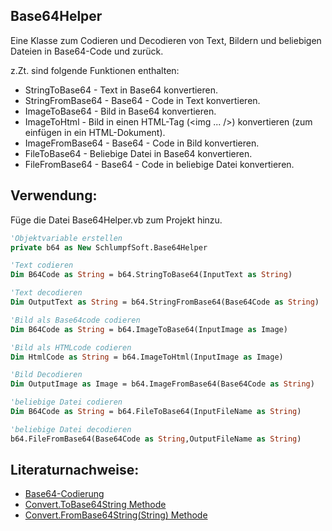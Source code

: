 ## Base64Helper

Eine Klasse zum Codieren und Decodieren von Text, Bildern und beliebigen Dateien in Base64-Code und zurück.

z.Zt. sind folgende Funktionen enthalten:

- StringToBase64 - Text in Base64 konvertieren.
- StringFromBase64 - Base64 - Code in Text konvertieren.
- ImageToBase64 - Bild in Base64 konvertieren.
- ImageToHtml - Bild in einen HTML-Tag (<img ... />) konvertieren (zum einfügen in ein HTML-Dokument).
- ImageFromBase64 - Base64 - Code in Bild konvertieren.
- FileToBase64 - Beliebige Datei in Base64 konvertieren.
- FileFromBase64 - Base64 - Code in beliebige Datei konvertieren.

## Verwendung:

Füge die Datei Base64Helper.vb zum Projekt hinzu.

```vb
'Objektvariable erstellen
private b64 as New SchlumpfSoft.Base64Helper

'Text codieren
Dim B64Code as String = b64.StringToBase64(InputText as String)

'Text decodieren
Dim OutputText as String = b64.StringFromBase64(Base64Code as String)

'Bild als Base64code codieren
Dim B64Code as String = b64.ImageToBase64(InputImage as Image)

'Bild als HTMLcode codieren
Dim HtmlCode as String = b64.ImageToHtml(InputImage as Image)

'Bild Decodieren
Dim OutputImage as Image = b64.ImageFromBase64(Base64Code as String)

'beliebige Datei codieren
Dim B64Code as String = b64.FileToBase64(InputFileName as String)

'beliebige Datei decodieren
b64.FileFromBase64(Base64Code as String,OutputFileName as String)
```

## Literaturnachweise:
- [Base64-Codierung](https://www.vbarchiv.net/tipps/tipp_1491-base64-codierung-vbnet.html)
- [Convert.ToBase64String Methode](https://learn.microsoft.com/de-de/dotnet/api/system.convert.tobase64string?view=netframework-3.5)
- [Convert.FromBase64String(String) Methode](https://learn.microsoft.com/de-de/dotnet/api/system.convert.frombase64string?view=netframework-3.5)
